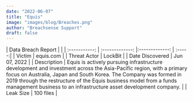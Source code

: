 ```yaml
---
date: "2022-06-07"
title: "Equis"
image: "images/blog/Breaches.png"
author: "Breachsense Support"
draft: false
---
```


| Data Breach Report         |              | 
| :-----------: | :-------------:   |:-------------:    | :-----:|
| Victim    | equis.com      | 
| Threat Actor    | LockBit      | 
| Date Discovered    | Jun 07, 2022      | 
| Description    | Equis is actively pursuing infrastructure development and investment across the Asia-Pacific region, with a primary focus on Australia, Japan and South Korea. The Company was formed in 2019 through the restructure of the Equis business model from a funds management business to an infrastructure asset development company.      | 
| Leak Size    | 100 files      | 

